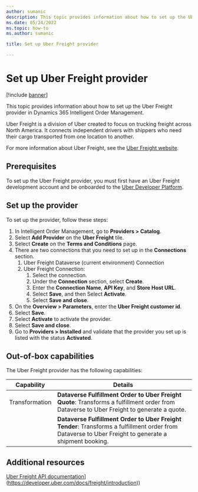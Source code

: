 ```yaml
---
author: sumanic
description: This topic provides information about how to set up the Uber Freight provider in Dynamics 365 Intelligent Order Management.
ms.date: 05/24/2022
ms.topic: how-to
ms.author: sumanic

title: Set up Uber Freight provider

---
```


# Set up Uber Freight provider

[!include [banner](includes/banner.md)]

This topic provides information about how to set up the Uber Freight provider in Dynamics 365 Intelligent Order Management.

Uber Freight is a division of Uber created to focus on trucking freight across North America. It connects independent drivers with shippers who need their cargo transported from one location to another.  

For more information about Uber Freight, see the [Uber Freight website](https://www.uber.com/us/en/freight/coronavirus/). 

## Prerequisites 

To set up the Uber Freight provider, you must first have an Uber Freight development account and be onboarded to the [Uber Developer Platform](https://developer.uber.com/docs/freight/guides/authentication).

## Set up the provider

To set up the provider, follow these steps: 

1.  In Intelligent Order Management, go to **Providers \> Catalog**.
2.  Select **Add Provider** on the **Uber Freight** tile.
3.  Select **Create** on the **Terms and Conditions** page.
4.  There are two connections that you need to set up in the **Connections** section.
    1. Uber Freight Dataverse (current environment) Connection
    1. Uber Freight Connection:
        1. Select the connection.
        1. Under the **Connection** section, select **Create**.
        1. Enter the **Connection Name**, **API Key**, and **Store Host URL**.
        1. Select **Save**, and then Select **Activate**.       
        1. Select **Save and close**.
5. On the **Overview \> Parameters**, enter the **Uber Freight customer id**.
6. Select **Save**.
7. Select **Activate** to activate the provider.
8. Select **Save and close**.
9. Go to **Providers \> Installed** and validate that the provider you set up is listed with the status **Activated**.

## Out-of-box capabilities

The Uber Freight provider has the following capabilities:

|  Capability | Details |
| ------------------ | -------------------------------- |
| Transformation  |  **Dataverse Fulfillment Order to Uber Freight Quote**: Transforms a fulfillment order from Dataverse to Uber Freight to generate a quote.|
|                 |  **Dataverse Fulfillment Order to Uber Freight Tender**: Transforms a fulfillment order from Dataverse to Uber Freight to generate a shipment booking.|

## Additional resources

[Uber Freight API documentation](https://developer.uber.com/docs/freight/introduction)](https://developer.uber.com/docs/freight/introduction))
